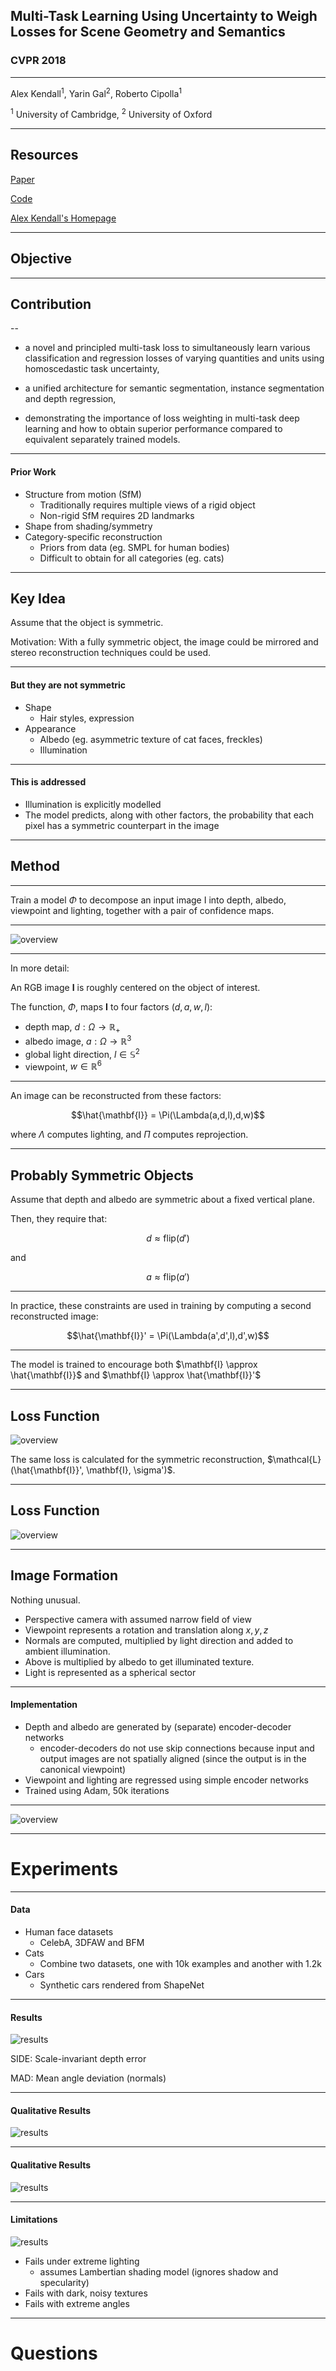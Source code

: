 
## Multi-Task Learning Using Uncertainty to Weigh Losses for Scene Geometry and Semantics

### CVPR 2018

---

Alex Kendall<sup>1</sup>, Yarin Gal<sup>2</sup>, Roberto Cipolla<sup>1</sup>

<sup>1</sup> University of Cambridge, <sup>2</sup> University of Oxford

---

## Resources

[Paper](https://arxiv.org/pdf/1705.07115.pdf)

[Code](https://github.com/yaringal/multi-task-learning-example)

[Alex Kendall's Homepage](https://alexgkendall.com/research/)

---

##  Objective



---

## Contribution

--

* a novel and principled multi-task loss to simultaneously learn various classification and regression losses of varying quantities and units using homoscedastic task uncertainty,
* a unified architecture for semantic segmentation, instance segmentation and depth regression,

* demonstrating the importance of loss weighting in multi-task deep learning and how to obtain superior performance compared to equivalent separately trained models.

---

#### Prior Work  

- Structure from motion (SfM)
  - Traditionally requires multiple views of a rigid object
  - Non-rigid SfM requires 2D landmarks 
- Shape from shading/symmetry
- Category-specific reconstruction
  - Priors from data (eg. SMPL for human bodies)
  - Difficult to obtain for all categories (eg. cats)

---

## Key Idea

Assume that the object is symmetric.

Motivation: With a fully symmetric object, the image could be mirrored and stereo reconstruction techniques could be used.

---

#### But they are not symmetric

- Shape
  - Hair styles, expression
- Appearance
  - Albedo (eg. asymmetric texture of cat faces, freckles)
  - Illumination

---

#### This is addressed 

- Illumination is explicitly modelled
- The model predicts, along with other factors, the probability that each pixel has a symmetric counterpart in the image

---

## Method

---
Train a model $\Phi$ to decompose an input image I into depth, albedo, viewpoint and lighting, together with a pair of confidence maps.

---

![overview](assets/network.png)<!-- .element height="70%" width="70%" -->


---

In more detail:

An RGB image **I** is roughly centered on the object of interest. 

The function, $\Phi$, maps **I** to four factors $(d,a,w,l)$:

- depth map, $d: \Omega \to \mathbb{R}_+$
- albedo image, $a: \Omega \to \mathbb{R}^3$
- global light direction, $l\in\mathbb{S}^2$
- viewpoint, $w\in\mathbb{R}^6$

---

An image can be reconstructed from these factors:

$$\hat{\mathbf{I}} = \Pi(\Lambda(a,d,l),d,w)$$

where $\Lambda$ computes lighting, and $\Pi$ computes reprojection.

---

## Probably Symmetric Objects

Assume that depth and albedo are symmetric about a fixed vertical plane.

Then, they require that:

$$d \approx \text{flip} (d')$$

and

$$a \approx \text{flip} (a')$$

---

In practice, these constraints are used in training by computing a second reconstructed image:

$$\hat{\mathbf{I}}' = \Pi(\Lambda(a',d',l),d',w)$$


---

The model is trained to encourage both 
$\mathbf{I} \approx \hat{\mathbf{I}}$ and 
$\mathbf{I} \approx \hat{\mathbf{I}}'$

---

## Loss Function

![overview](assets/comparison.png)<!-- .element height="70%" width="70%" -->

The same loss is calculated for the symmetric reconstruction, $\mathcal{L}(\hat{\mathbf{I}}', \mathbf{I}, \sigma')$.

---

## Loss Function

![overview](assets/fullloss.png)


---

## Image Formation

Nothing unusual.

- Perspective camera with assumed narrow field of view
- Viewpoint represents a rotation and translation along $x,y,z$
- Normals are computed, multiplied by light direction and added to ambient illumination.
- Above is multiplied by albedo to get illuminated texture.
- Light is represented as a spherical sector


---

#### Implementation

- Depth and albedo are generated by (separate) encoder-decoder networks
  - encoder-decoders do not use skip connections because input and output images are not spatially aligned (since the output is in the canonical viewpoint)
- Viewpoint and lighting are regressed using simple encoder networks
- Trained using Adam, 50k iterations

---

![overview](assets/overview.png)

---

# Experiments

---

#### Data

- Human face datasets
  - CelebA, 3DFAW and BFM
- Cats
  - Combine two datasets, one with 10k examples and another with 1.2k
- Cars
  - Synthetic cars rendered from ShapeNet

---

#### Results

![results](assets/results.png)<!-- .element height="50%" width="50%" -->

SIDE: Scale-invariant depth error

MAD: Mean angle deviation (normals)

---

#### Qualitative Results

![results](assets/qualitative1.png)<!-- .element height="70%" width="70%" -->



---

#### Qualitative Results

![results](assets/qualitative2.png)<!-- .element height="70%" width="70%" -->

---

#### Limitations

![results](assets/limitations.png)<!-- .element height="70%" width="70%" -->

- Fails under extreme lighting
  - assumes Lambertian shading model (ignores shadow and specularity)
- Fails with dark, noisy textures
- Fails with extreme angles

---

# Questions

